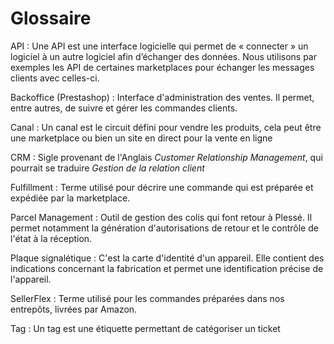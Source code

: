 # Glossaire

API
:   Une API est une interface logicielle qui permet de « connecter » un logiciel à un autre logiciel afin d’échanger des données. Nous utilisons par exemples les API de certaines marketplaces pour échanger les messages clients avec celles-ci.

Backoffice (Prestashop)
:   Interface d'administration des ventes. Il permet, entre autres, de suivre et gérer les commandes clients.

Canal
:   Un canal est le circuit défini pour vendre les produits, cela peut être une marketplace ou bien un site en direct pour la vente en ligne

CRM
:   Sigle provenant de l'Anglais _Customer Relationship Management_, qui pourrait se traduire _Gestion de la relation client_

Fulfillment
:   Terme utilisé pour décrire une commande qui est préparée et expédiée par la marketplace.

Parcel Management
:   Outil de gestion des colis qui font retour à Plessé. Il permet notamment la génération d'autorisations de retour et le contrôle de l'état à la réception.

Plaque signalétique
:   C'est la carte d'identité d'un appareil. Elle contient des indications concernant la fabrication et permet une identification précise de l'appareil.

SellerFlex
:   Terme utilisé pour les commandes préparées dans nos entrepôts, livrées par Amazon.

Tag
:   Un tag est une étiquette permettant de catégoriser un ticket
